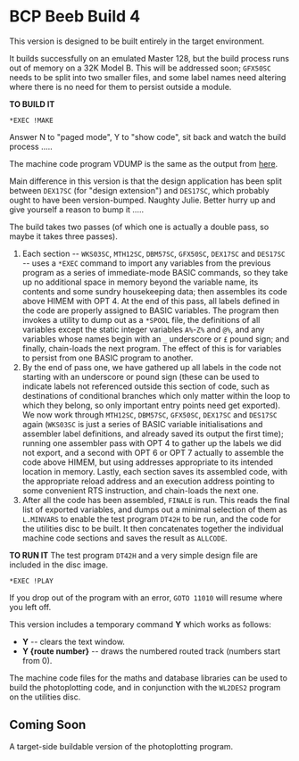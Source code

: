 # BCP Beeb Build 4 #

This version is designed to be built entirely in the target environment.

It builds successfully on an emulated Master 128, but the build process runs out of memory on a 32K Model B.  This will be addressed soon; `GFX50SC` needs to
be split into two smaller files, and some label names need altering where there is no need for them to persist outside a module.

**TO BUILD IT**
```
*EXEC !MAKE
```
Answer N to "paged mode", Y to "show code", sit back and watch the build process .....

The machine code program VDUMP is the same as the output from [here](https://github.com/JulieMontoya/BCP_design/blob/master/bcp_beeb_build3/VDUMP25).

Main difference in this version is that the design application has been split between `DEX17SC` (for "design extension") and `DES17SC`, which probably ought to
have been version-bumped.  Naughty Julie.  Better hurry up and give yourself a reason to bump it .....  

The build takes two passes  (of which one is actually a double pass, so maybe it takes three passes).
1.  Each section -- `WKS03SC`, `MTH12SC`, `DBM57SC`, `GFX50SC`, `DEX17SC` and `DES17SC` -- uses a `*EXEC` command to import any variables from the previous program
as a series of immediate-mode BASIC commands, so they take up no additional space in memory beyond the variable name, its contents and some sundry
housekeeping data; then assembles its code above HIMEM with OPT 4.  At the end of this pass, all labels defined in the code are properly assigned to
BASIC variables.  The program then invokes a utility to dump out as a `*SPOOL` file, the definitions of all variables except the static integer variables
`A%`-`Z%` and `@%`, and any variables whose names begin with an `_` underscore or `£` pound sign; and finally, chain-loads the next program.  The effect
of this is for variables to persist from one BASIC program to another.
2.  By the end of pass one, we have gathered up all labels in the code not starting with an underscore or pound sign  (these can be used to indicate
labels not referenced outside this section of code, such as destinations of conditional branches which only matter within the loop to which they belong,
so only important entry points need get exported).  We now work through `MTH12SC`, `DBM57SC`, `GFX50SC`, `DEX17SC` and `DES17SC` again  (`WKS03SC` is just
a series of BASIC variable initialisations and assembler label definitions, and already saved its output the first time); running one assembler pass with OPT 4
to gather up the labels we did not export, and a second with OPT 6 or OPT 7 actually to assemble the code above HIMEM, but using addresses appropriate to
its intended location in memory.  Lastly, each section saves its assembled code, with the appropriate reload address and an execution address pointing to
some convenient RTS instruction, and chain-loads the next one.
3.  After all the code has been assembled, `FINALE` is run.  This reads the final list of exported variables, and dumps out a minimal selection of
them as `L.MINVARS` to enable the test program `DT42H` to be run, and the code for the utilities disc to be built.  It then concatenates together the individual machine code sections and saves the result as `ALLCODE`.


**TO RUN IT**
The test program `DT42H` and a very simple design file are included in the disc image.
```
*EXEC !PLAY
```
If you drop out of the program with an error, `GOTO 11010` will resume where you left off.

This version includes a temporary command **Y** which works as follows:

+ **Y** -- clears the text window.
+ **Y {route number}** -- draws the numbered routed track  (numbers start from 0).

The machine code files for the maths and database libraries can be used to build the photoplotting code, and in conjunction with the `WL2DES2` program on the utilities disc.

## Coming Soon ##

A target-side buildable version of the photoplotting program.
